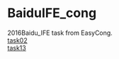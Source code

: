 # BaiduIFE_cong
2016Baidu_IFE task from EasyCong.
<br/>
<a href="https://easy1090.github.io/BaiduIFE_cong/task02/baidu_task2.html">task02</a>
<br/>
<a href="https://easy1090.github.io/BaiduIFE_cong/test13.html ">task13</a>
